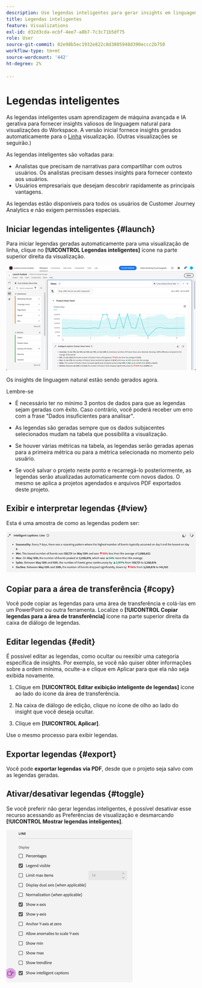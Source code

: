 ```yaml
---
description: Use legendas inteligentes para gerar insights em linguagem natural e exibir tendências rapidamente nas visualizações.
title: Legendas inteligentes
feature: Visualizations
exl-id: d32d3cda-ecbf-4ee7-a8b7-7c3c71b5df75
role: User
source-git-commit: 02e98b5ec1932e822c8d3805948d390eccc2b750
workflow-type: tm+mt
source-wordcount: '442'
ht-degree: 2%

---
```


# Legendas inteligentes

As legendas inteligentes usam aprendizagem de máquina avançada e IA gerativa para fornecer insights valiosos de linguagem natural para visualizações do Workspace. A versão inicial fornece insights gerados automaticamente para o [Linha](line.md) visualização. (Outras visualizações se seguirão.)

As legendas inteligentes são voltadas para:

* Analistas que precisam de narrativas para compartilhar com outros usuários. Os analistas precisam desses insights para fornecer contexto aos usuários.
* Usuários empresariais que desejam descobrir rapidamente as principais vantagens.

As legendas estão disponíveis para todos os usuários de Customer Journey Analytics e não exigem permissões especiais.

## Iniciar legendas inteligentes {#launch}

Para iniciar legendas geradas automaticamente para uma visualização de linha, clique no **[!UICONTROL Legendas inteligentes]** ícone na parte superior direita da visualização.

![Janela Análise do Launch mostrando as legendas inteligentes para a tendência de Exibições de produto. ](assets/intell-caps-1.png)

Os insights de linguagem natural estão sendo gerados agora.

Lembre-se

* É necessário ter no mínimo 3 pontos de dados para que as legendas sejam geradas com êxito. Caso contrário, você poderá receber um erro com a frase &quot;Dados insuficientes para analisar&quot;.

* As legendas são geradas sempre que os dados subjacentes selecionados mudam na tabela que possibilita a visualização.

* Se houver várias métricas na tabela, as legendas serão geradas apenas para a primeira métrica ou para a métrica selecionada no momento pelo usuário.

* Se você salvar o projeto neste ponto e recarregá-lo posteriormente, as legendas serão atualizadas automaticamente com novos dados. O mesmo se aplica a projetos agendados e arquivos PDF exportados deste projeto.

## Exibir e interpretar legendas {#view}

Esta é uma amostra de como as legendas podem ser:

![Legendas inteligentes para visualização de Linha, incluindo Sazonalidade, Mín, Máx, Pico e Declínio.](assets/captions.png)

## Copiar para a área de transferência {#copy}

Você pode copiar as legendas para uma área de transferência e colá-las em um PowerPoint ou outra ferramenta. Localize o **[!UICONTROL Copiar legendas para a área de transferência]** ícone na parte superior direita da caixa de diálogo de legendas.

## Editar legendas {#edit}

É possível editar as legendas, como ocultar ou reexibir uma categoria específica de insights. Por exemplo, se você não quiser obter informações sobre a ordem mínima, oculte-a e clique em Aplicar para que ela não seja exibida novamente.

1. Clique em **[!UICONTROL Editar exibição inteligente de legendas]** ícone ao lado do ícone da área de transferência.

1. Na caixa de diálogo de edição, clique no ícone de olho ao lado do insight que você deseja ocultar.

1. Clique em **[!UICONTROL Aplicar]**.

Use o mesmo processo para exibir legendas.

## Exportar legendas {#export}

Você pode **exportar legendas via PDF**, desde que o projeto seja salvo com as legendas geradas.

## Ativar/desativar legendas {#toggle}

Se você preferir não gerar legendas inteligentes, é possível desativar esse recurso acessando as Preferências de visualização e desmarcando **[!UICONTROL Mostrar legendas inteligentes]**.

![Opções de visualização de linha que mostram a opção de desmarcar Mostrar legendas inteligentes.](assets/toggle-captions.png)
